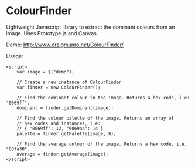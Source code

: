 ColourFinder
============

Lightweight Javascript library to extract the dominant colours from an image. Uses Prototype.js and Canvas.

Demo: http://www.craigmunro.net/ColourFinder/

Usage:
```
<script>
	var image = $("demo");

	// Create a new instance of ColourFinder
	var finder = new ColourFinder();
	
	// Find the dominant colour in the image. Returns a hex code, i.e: "0069ff".
	dominant = finder.getDominant(image);
	
	// Find the colour palette of the image. Returns an array of
	// hex codes and instances, i.e:
	// { "0069ff": 12, "0069aa": 14 }
	palette = finder.getPalette(image, 8);
	
	// Find the average colour of the image. Returns a hex code, i.e. "00fa30".
	average = finder.getAverage(image);	
</script>
```
